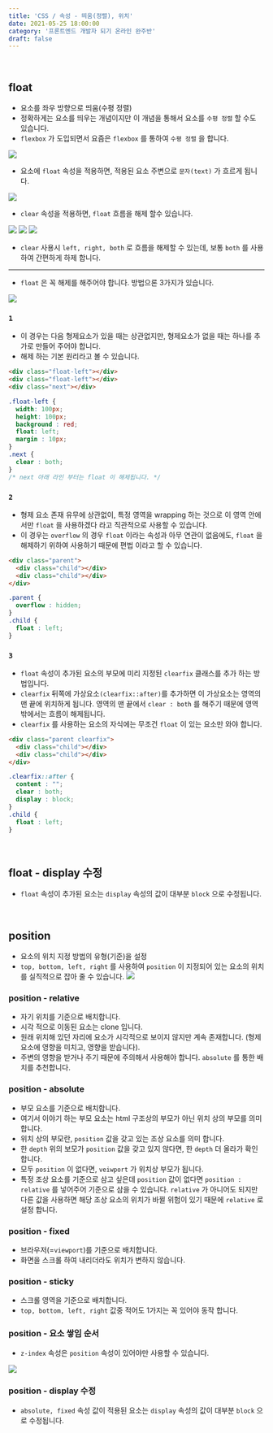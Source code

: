 ```yaml
---
title: 'CSS / 속성 - 띄움(정렬), 위치'
date: 2021-05-25 18:00:00
category: '프론트엔드 개발자 되기 온라인 완주반'
draft: false
---
```


<br/>


## **float**
- 요소를 좌우 방향으로 띄움(수평 정렬)
- 정확하게는 요소를 띄우는 개념이지만 이 개념을 통해서 요소를 `수평 정렬` 할 수도 있습니다.
- `flexbox` 가 도입되면서 요즘은 `flexbox` 를 통하여 `수평 정렬` 을 합니다.

![](./img/64.png)

- 요소에 `float` 속성을 적용하면, 적용된 요소 주변으로 `문자(text)` 가 흐르게 됩니다.

![](./img/65.png)

- `clear` 속성을 적용하면, `float` 흐름을 해제 할수 있습니다.

![](./img/66.png)
![](./img/67.png)
![](./img/68.png)
- `clear` 사용시 `left, right, both` 로 흐름을 해제할 수 있는데, 보통 `both` 를 사용하여 간편하게 하제 합니다.
---

- `float` 은 꼭 해제를 해주어야 합니다. 방법으론 3가지가 있습니다.

![](./img/69.png)

### **`1`**
- 이 경우는 다음 형제요소가 있을 때는 상관없지만, 형제요소가 없을 때는 하나를 추가로 만들어 주어야 합니다.
- 해제 하는 기본 원리라고 볼 수 있습니다.

```html
<div class="float-left"></div>
<div class="float-left"></div>
<div class="next"></div>
```
```css
.float-left {
  width: 100px;
  height: 100px;
  background : red;
  float: left;
  margin : 10px;
}
.next {
  clear : both;
}
/* next 아래 라인 부터는 float 이 해제됩니다. */
```


### **`2`**
- 형제 요소 존재 유무에 상관없이, 특정 영역을 wrapping 하는 것으로 이 영역 안에서만 `float` 을 사용하겠다 라고 직관적으로 사용할 수 있습니다.
- 이 경우는 `overflow` 의 경우 `float` 이라는 속성과 아무 연관이 없음에도, `float` 을 해제하기 위하여 사용하기 때문에 편법 이라고 할 수 있습니다.

```html
<div class="parent">
  <div class="child"></div>
  <div class="child"></div>
</div>
```
```css
.parent {
  overflow : hidden; 
}
.child {
  float : left;
}
```

### **`3`**
- `float` 속성이 추가된 요소의 부모에 미리 지정된 `clearfix` 클래스를 추가 하는 방법입니다.
- `clearfix` 뒤쪽에 가상요소`(clearfix::after)`를 추가하면 이 가상요소는 영역의 맨 끝에 위치하게 됩니다. 영역의 맨 끝에서 `clear : both` 를 해주기 때문에 영역 밖에서는 흐름이 해제됩니다.
- `clearfix` 를 사용하는 요소의 자식에는 무조건 `float` 이 있는 요소만 와야 합니다.

```html
<div class="parent clearfix">
  <div class="child"></div>
  <div class="child"></div>
</div>
```
```css
.clearfix::after {
  content : "";
  clear : both;
  display : block;
}
.child {
  float : left;
}
```

<br/>


## **float - display 수정**
- `float` 속성이 추가된 요소는 `display` 속성의 값이 대부분 `block` 으로 수정됩니다.

<br/>


## **position**
- 요소의 위치 지정 방법의 유형(기준)을 설정
- `top, bottom, left, right` 를 사용하여 `position` 이 지정되어 있는 요소의 위치를 실직적으로 잡아 줄 수 있습니다. 
![](./img/70.png)

### **position - relative**
- 자기 위치를 기준으로 배치합니다.
- 시각 적으로 이동된 요소는 clone 입니다.
- 원래 위치해 있던 자리에 요소가 시각적으로 보이지 않지만 계속 존재합니다. (형제 요소에 영향을 미치고, 영향을 받습니다).
- 주변의 영향을 받거나 주기 때문에 주의해서 사용해야 합니다. `absolute` 를 통한 배치를 추천합니다.

### **position - absolute**
- 부모 요소를 기준으로 배치합니다.
- 여기서 이야기 하는 부모 요소는 html 구조상의 부모가 아닌 위치 상의 부모를 의미합니다.
- 위치 상의 부모란, `position` 값을 갖고 있는 조상 요소를 의미 합니다.
- 한 `depth` 위의 보모가 `position` 값을 갖고 있지 않다면, 한 `depth` 더 올라가 확인합니다.
- 모두 `position` 이 없다면, `veiwport` 가 위치상 부모가 됩니다.
- 특정 조상 요소를 기준으로 삼고 싶은데 `position` 값이 없다면 `position : relative` 를 넣어주어 기준으로 삼을 수 있습니다. `relative` 가 아니어도 되지만 다른 값을 사용하면 해당 조상 요소의 위치가 바뀔 위험이 있기 때문에 `relative` 로 설정 합니다.

### **position - fixed**
- 브라우저(=`viewport`)를 기준으로 배치합니다.
- 화면을 스크롤 하여 내리더라도 위치가 변하지 않습니다.

### **position - sticky**
- 스크롤 영역을 기준으로 배치합니다.
- `top, bottom, left, right` 값중 적어도 1가지는 꼭 있어야 동작 합니다.

### **position - 요소 쌓임 순서**
- `z-index` 속성은 `position` 속성이 있어야만 사용할 수 있습니다.

![](./img/71.png)

### **position - display 수정**
- `absolute, fixed` 속성 값이 적용된 요소는 `display` 속성의 값이 대부분 `block` 으로 수정됩니다. 














